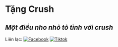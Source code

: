 # Tặng Crush
## _Một điều nho nhỏ tỏ tình với crush_

Liên lạc: 
[![Facebook](https://i.imgur.com/GRqy96ts.jpg)](https://www.facebook.com)
[![Tiktok](https://i.imgur.com/Nbfl1E7t.jpg)](https://www.tiktok.com)
